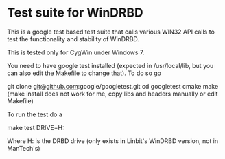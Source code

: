 Test suite for WinDRBD
======================

This is a google test based test suite that calls various
WIN32 API calls to test the functionality and stability
of WinDRBD.

This is tested only for CygWin under Windows 7.

You need to have google test installed (expected in 
/usr/local/lib, but you can also edit the Makefile to
change that). To do so go 

git clone git@github.com:google/googletest.git
cd googletest
cmake
make
(make install does not work for me, copy libs and headers 
manually or edit Makefile)

To run the test do a

make test DRIVE=H:

Where H: is the DRBD drive (only exists in Linbit's WinDRBD
version, not in ManTech's)

